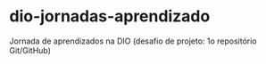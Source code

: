 # dio-jornadas-aprendizado
Jornada de aprendizados na DIO (desafio de projeto: 1o repositório Git/GitHub)
